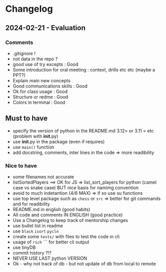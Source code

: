 # Changelog

## 2024-02-21 - Evaluation

### Comments
- .gitignore ! 
- not data in the repo ? 
- good use of try excepts : Good
- Some introduction for oral meeting : context, drills etc etc (maybe a PPT?)
- Explain main new concepts
- Good communications skills : Good
- Ok for class usage : Good
- Structure or redme : Good
- Colors in terminal : Good
  
## Must to have
- specify the version of python in the README.md 3.12> or 3.11 > etc (problem with __init__.py)
- use __init__.py in the package (even if requires)
- use ```main()``` function
- add docstring, comments, inter lines in the code => more readibility

### Nice to have
- some filenames not accurate 
- listSortedPlayers ==> OK for JS => list_sort_players for python (camel case vs snake case) BUT nice basis for namimg convention
- avoid to much indetantion (4/6 MAX) => if so use su functions
- use top level package such as ```chess``` or ```src``` => better for git commands and for readibility
- README.md in english (good habits)
- All code and comments IN ENGLISH (good  practice)
- Use a Changelog to keep track of mentorship changes
- use bullet list in readme
- use ```black``` ```isort``` ```pycln```
- create some ```tests/``` with files to test the code in cli
- usage of ```rich``` ``` for better cli output 
- use tinyDB 
- commit history ?!?
- NEVER USE LAST python VERSION
- Ok  - why not track of db - but not update of db from local to remote 

